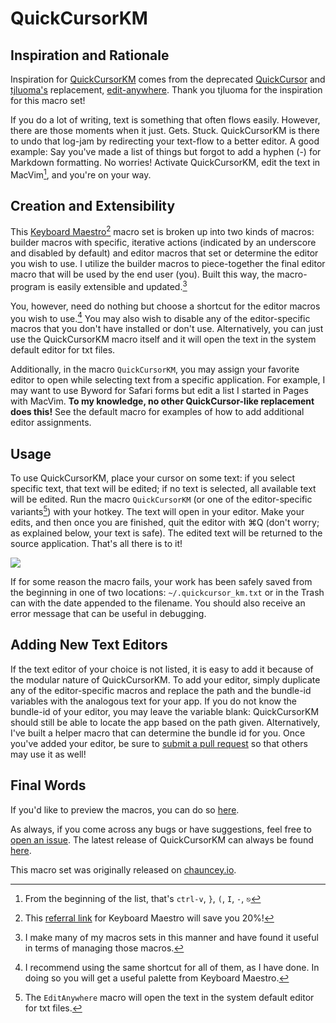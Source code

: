 # QuickCursorKM

## Inspiration and Rationale

Inspiration for [QuickCursorKM][1] comes from the deprecated [QuickCursor][2] and [tjluoma's][3] replacement, [edit-anywhere][4]. Thank you tjluoma for the inspiration for this macro set!

If you do a lot of writing, text is something that often flows easily. However, there are those moments when it just. Gets. Stuck. QuickCursorKM is there to undo that log-jam by redirecting your text-flow to a better editor. A good example: Say you've made a list of things but forgot to add a hyphen (-) for Markdown formatting. No worries! Activate QuickCursorKM, edit the text in MacVim[^vim-list-edit], and you're on your way.

<!--more-->

## Creation and Extensibility
This [Keyboard Maestro][5][^keyboard maestro] macro set is broken up into two kinds of macros: builder macros with specific, iterative actions (indicated by an underscore and disabled by default) and editor macros that set or determine the editor you wish to use. I utilize the builder macros to piece-together the final editor macro that will be used by the end user (you). Built this way, the macro-program is easily extensible and updated.[^macro-sets]

You, however, need do nothing but choose a shortcut for the editor macros you wish to use.[^recommendation] You may also wish to disable any of the editor-specific macros that you don't have installed or don't use. Alternatively, you can just use the QuickCursorKM macro itself and it will open the text in the system default editor for txt files.

Additionally, in the macro `QuickCursorKM`, you may assign your favorite editor to open while selecting text from a specific application. For example, I may want to use Byword for Safari forms but edit a list I started in Pages with MacVim. **To my knowledge, no other QuickCursor-like replacement does this!** See the default macro for examples of how to add additional editor assignments.

## Usage

To use QuickCursorKM, place your cursor on some text: if you select specific text, that text will be edited; if no text is selected, all available text will be edited. Run the macro `QuickCursorKM` (or one of the editor-specific variants[^default-editor]) with your hotkey. The text will open in your editor. Make your edits, and then once you are finished, quit the editor with ⌘Q (don't worry; as explained below, your text is safe). The edited text will be returned to the source application. That's all there is to it!

![][6]

If for some reason the macro fails, your work has been safely saved from the beginning in one of two locations: `~/.quickcursor_km.txt` or in the Trash can with the date appended to the filename. You should also receive an error message that can be useful in debugging.

## Adding New Text Editors

If the text editor of your choice is not listed, it is easy to add it because of the modular nature of QuickCursorKM. To add your editor, simply duplicate any of the editor-specific macros and replace the path and the bundle-id variables with the analogous text for your app. If you do not know the bundle-id of your editor, you may leave the variable blank: QuickCursorKM should still be able to locate the app based on the path given. Alternatively, I've built a helper macro that can determine the bundle id for you. Once you've added your editor, be sure to [submit a pull request][7] so that others may use it as well!

## Final Words

If you'd like to preview the macros, you can do so [here][8].

As always, if you come across any bugs or have suggestions, feel free to [open an issue][9]. The latest release of QuickCursorKM can always be found [here][10].

This macro set was originally released on [chauncey.io][11].

[^macro-sets]: I make many of my macros sets in this manner and have found it useful in terms of managing those macros.

[^recommendation]: I recommend using the same shortcut for all of them, as I have done. In doing so you will get a useful palette from Keyboard Maestro.

[^default-editor]: The `EditAnywhere` macro will open the text in the system default editor for txt files.

[^keyboard maestro]:  This [referral link][12] for Keyboard Maestro will save you 20%!

[^vim-list-edit]: From the beginning of the list, that's `ctrl-v`, `}`, `(`, `I`, ` - `, `⎋`


[1]: https://github.com/chauncey-garrett/keyboard-maestro-quickcursorkm
[2]: https://www.youtube.com/watch?v=-bHwcyHrRGs
[3]: https://github.com/tjluoma
[4]: https://github.com/tjluoma/edit-anywhere
[5]: http://http://www.keyboardmaestro.com
[6]: /img/quickcursor-km-palette.png
[7]: https://github.com/chauncey-garrett/km-quickcursorkm/pulls
[8]: macros/macros.md
[9]: https://github.com/chauncey-garrett/km-quickcursorkm/issues
[10]: https://github.com/chauncey-garrett/km-quickcursorkm/releases
[11]: http://chauncey.io/blog/2014/09/10/a-quickcursor-redux-via-keyboard-maestro
[12]: http://www.stairways.com/action/kmdiscount?REF4PDX

